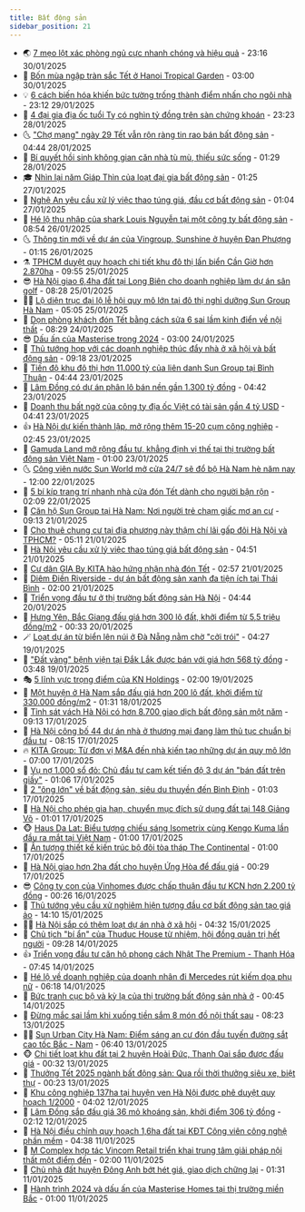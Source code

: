 ```yaml
---
title: Bất động sản
sidebar_position: 21
---
```


<!-- dantri-bat-dong-san:START -->
- 🌏 [7 mẹo lột xác phòng ngủ cực nhanh chóng và hiệu quả](https://dantri.com.vn/bat-dong-san/7-meo-lot-xac-phong-ngu-cuc-nhanh-chong-va-hieu-qua-20250130121218367.htm) - 23:16 30/01/2025
- 👹 [Bốn mùa ngập tràn sắc Tết ở Hanoi Tropical Garden](https://dantri.com.vn/bat-dong-san/bon-mua-ngap-tran-sac-tet-o-hanoi-tropical-garden-20250121154111375.htm) - 03:00 30/01/2025
- 💡 [6 cách biến hóa khiến bức tường trống thành điểm nhấn cho ngôi nhà](https://dantri.com.vn/bat-dong-san/6-cach-bien-hoa-khien-buc-tuong-trong-thanh-diem-nhan-cho-ngoi-nha-20250129112030823.htm) - 23:12 29/01/2025
- 🌋 [4 đại gia địa ốc tuổi Tỵ có nghìn tỷ đồng trên sàn chứng khoán](https://dantri.com.vn/bat-dong-san/4-dai-gia-dia-oc-tuoi-ty-co-nghin-ty-dong-tren-san-chung-khoan-20250126122318360.htm) - 23:23 28/01/2025
- 🌜 [&quot;Chợ mạng&quot; ngày 29 Tết vẫn rộn ràng tin rao bán bất động sản](https://dantri.com.vn/bat-dong-san/cho-mang-ngay-29-tet-van-ron-rang-tin-rao-ban-bat-dong-san-20250128113302980.htm) - 04:44 28/01/2025
- 💃 [Bí quyết hồi sinh không gian căn nhà tù mù, thiếu sức sống](https://dantri.com.vn/bat-dong-san/bi-quyet-hoi-sinh-khong-gian-can-nha-tu-mu-thieu-suc-song-20250124160316782.htm) - 01:29 28/01/2025
- 🎓 [Nhìn lại năm Giáp Thìn của loạt đại gia bất động sản](https://dantri.com.vn/bat-dong-san/nhin-lai-nam-giap-thin-cua-loat-dai-gia-bat-dong-san-20250125212202562.htm) - 01:25 27/01/2025
- 🌝 [Nghệ An yêu cầu xử lý việc thao túng giá, đầu cơ bất động sản](https://dantri.com.vn/bat-dong-san/nghe-an-yeu-cau-xu-ly-viec-thao-tung-gia-dau-co-bat-dong-san-20250127014322036.htm) - 01:04 27/01/2025
- 🧐 [Hé lộ thu nhập của shark Louis Nguyễn tại một công ty bất động sản](https://dantri.com.vn/bat-dong-san/he-lo-thu-nhap-cua-shark-louis-nguyen-tai-mot-cong-ty-bat-dong-san-20250126101003058.htm) - 08:54 26/01/2025
- 🌜 [Thông tin mới về dự án của Vingroup, Sunshine ở huyện Đan Phượng](https://dantri.com.vn/bat-dong-san/thong-tin-moi-ve-du-an-cua-vingroup-sunshine-o-huyen-dan-phuong-20250126013217858.htm) - 01:15 26/01/2025
- ⚗️ [TPHCM duyệt quy hoạch chi tiết khu đô thị lấn biển Cần Giờ hơn 2.870ha](https://dantri.com.vn/bat-dong-san/tphcm-duyet-quy-hoach-chi-tiet-khu-do-thi-lan-bien-can-gio-hon-2870ha-20250125160601002.htm) - 09:55 25/01/2025
- 😎 [Hà Nội giao 6,4ha đất tại Long Biên cho doanh nghiệp làm dự án sân golf](https://dantri.com.vn/bat-dong-san/ha-noi-giao-64ha-dat-tai-long-bien-cho-doanh-nghiep-lam-du-an-san-golf-20250125143502941.htm) - 08:28 25/01/2025
- 🧑‍🏫 [Lộ diện trục đại lộ lễ hội quy mô lớn tại đô thị nghỉ dưỡng Sun Group Hà Nam](https://dantri.com.vn/bat-dong-san/lo-dien-truc-dai-lo-le-hoi-quy-mo-lon-tai-do-thi-nghi-duong-sun-group-ha-nam-20250125113752174.htm) - 05:05 25/01/2025
- 💪 [Dọn phòng khách đón Tết bằng cách sửa 6 sai lầm kinh điển về nội thất](https://dantri.com.vn/bat-dong-san/don-phong-khach-don-tet-bang-cach-sua-6-sai-lam-kinh-dien-ve-noi-that-20250124104327998.htm) - 08:29 24/01/2025
- 😎 [Dấu ấn của Masterise trong 2024](https://dantri.com.vn/bat-dong-san/dau-an-cua-masterise-trong-2024-20250124091611411.htm) - 03:00 24/01/2025
- 🧠 [Thủ tướng họp với các doanh nghiệp thúc đẩy nhà ở xã hội và bất động sản](https://dantri.com.vn/bat-dong-san/thu-tuong-hop-voi-cac-doanh-nghiep-thuc-day-nha-o-xa-hoi-va-bat-dong-san-20250123161056553.htm) - 09:18 23/01/2025
- 🧰 [Tiến độ khu đô thị hơn 11.000 tỷ của liên danh Sun Group tại Bình Thuận](https://dantri.com.vn/bat-dong-san/tien-do-khu-do-thi-hon-11000-ty-cua-lien-danh-sun-group-tai-binh-thuan-20250122053109493.htm) - 04:44 23/01/2025
- 🤩 [Lâm Đồng có dự án phân lô bán nền gần 1.300 tỷ đồng](https://dantri.com.vn/bat-dong-san/lam-dong-co-du-an-phan-lo-ban-nen-gan-1300-ty-dong-20250121181643202.htm) - 04:42 23/01/2025
- 🦆 [Doanh thu bất ngờ của công ty địa ốc Việt có tài sản gần 4 tỷ USD](https://dantri.com.vn/bat-dong-san/doanh-thu-bat-ngo-cua-cong-ty-dia-oc-viet-co-tai-san-gan-4-ty-usd-20250123111323573.htm) - 04:41 23/01/2025
- 👍 [Hà Nội dự kiến thành lập, mở rộng thêm 15-20 cụm công nghiệp](https://dantri.com.vn/bat-dong-san/ha-noi-du-kien-thanh-lap-mo-rong-them-15-20-cum-cong-nghiep-20250123072407086.htm) - 02:45 23/01/2025
- 🙉 [Gamuda Land mở rộng đầu tư, khẳng định vị thế tại thị trường bất động sản Việt Nam](https://dantri.com.vn/bat-dong-san/gamuda-land-mo-rong-dau-tu-khang-dinh-vi-the-tai-thi-truong-bat-dong-san-viet-nam-20250122190230064.htm) - 01:00 23/01/2025
- 🌜 [Công viên nước Sun World mở cửa 24/7 sẽ đổ bộ Hà Nam hè năm nay](https://dantri.com.vn/bat-dong-san/cong-vien-nuoc-sun-world-mo-cua-247-se-do-bo-ha-nam-he-nam-nay-20250122174249256.htm) - 12:00 22/01/2025
- 🌋 [5 bí kíp trang trí nhanh nhà cửa đón Tết dành cho người bận rộn](https://dantri.com.vn/bat-dong-san/5-bi-kip-trang-tri-nhanh-nha-cua-don-tet-danh-cho-nguoi-ban-ron-20250122080955097.htm) - 02:09 22/01/2025
- 🥰 [Căn hộ Sun Group tại Hà Nam: Nơi người trẻ chạm giấc mơ an cư](https://dantri.com.vn/bat-dong-san/can-ho-sun-group-tai-ha-nam-noi-nguoi-tre-cham-giac-mo-an-cu-20250121135623823.htm) - 09:13 21/01/2025
- 💯 [Cho thuê chung cư tại địa phương này thậm chí lãi gấp đôi Hà Nội và TPHCM?](https://dantri.com.vn/bat-dong-san/cho-thue-chung-cu-tai-dia-phuong-nay-tham-chi-lai-gap-doi-ha-noi-va-tphcm-20250121110542977.htm) - 05:11 21/01/2025
- 🤩 [Hà Nội yêu cầu xử lý việc thao túng giá bất động sản](https://dantri.com.vn/bat-dong-san/ha-noi-yeu-cau-xu-ly-viec-thao-tung-gia-bat-dong-san-20250121105244256.htm) - 04:51 21/01/2025
- 💄 [Cư dân GIA By KITA hào hứng nhận nhà đón Tết](https://dantri.com.vn/bat-dong-san/cu-dan-gia-by-kita-hao-hung-nhan-nha-don-tet-20250121093921773.htm) - 02:57 21/01/2025
- 🦍 [Diêm Điền Riverside - dự án bất động sản xanh đa tiện ích tại Thái Bình](https://dantri.com.vn/bat-dong-san/diem-dien-riverside-du-an-bat-dong-san-xanh-da-tien-ich-tai-thai-binh-20250120224526141.htm) - 02:00 21/01/2025
- 🎡 [Triển vọng đầu tư ở thị trường bất động sản Hà Nội](https://dantri.com.vn/bat-dong-san/trien-vong-dau-tu-o-thi-truong-bat-dong-san-ha-noi-20250120105202154.htm) - 04:44 20/01/2025
- 🐎 [Hưng Yên, Bắc Giang đấu giá hơn 300 lô đất, khởi điểm từ 5,5 triệu đồng/m2](https://dantri.com.vn/bat-dong-san/hung-yen-bac-giang-dau-gia-hon-300-lo-dat-khoi-diem-tu-55-trieu-dongm2-20250120012323108.htm) - 00:33 20/01/2025
- 🪄 [Loạt dự án từ biển lên núi ở Đà Nẵng nằm chờ &quot;cởi trói&quot;](https://dantri.com.vn/bat-dong-san/loat-du-an-tu-bien-len-nui-o-da-nang-nam-cho-coi-troi-20241224140545981.htm) - 04:27 19/01/2025
- 💼 [&quot;Đất vàng&quot; bệnh viện tại Đắk Lắk được bán với giá hơn 568 tỷ đồng](https://dantri.com.vn/bat-dong-san/dat-vang-benh-vien-tai-dak-lak-duoc-ban-voi-gia-hon-568-ty-dong-20250114065902419.htm) - 03:48 19/01/2025
- 🎭 [5 lĩnh vực trọng điểm của KN Holdings](https://dantri.com.vn/bat-dong-san/5-linh-vuc-trong-diem-cua-kn-holdings-20250119085436779.htm) - 02:00 19/01/2025
- 🐻 [Một huyện ở Hà Nam sắp đấu giá hơn 200 lô đất, khởi điểm từ 330.000 đồng/m2](https://dantri.com.vn/bat-dong-san/mot-huyen-o-ha-nam-sap-dau-gia-hon-200-lo-dat-khoi-diem-tu-330000-dongm2-20250118011157180.htm) - 01:31 18/01/2025
- 💃 [Tỉnh sát vách Hà Nội có hơn 8.700 giao dịch bất động sản một năm](https://dantri.com.vn/bat-dong-san/tinh-sat-vach-ha-noi-co-hon-8700-giao-dich-bat-dong-san-mot-nam-20250117144542942.htm) - 09:13 17/01/2025
- 🦣 [Hà Nội công bố 44 dự án nhà ở thương mại đang làm thủ tục chuẩn bị đầu tư](https://dantri.com.vn/bat-dong-san/ha-noi-cong-bo-44-du-an-nha-o-thuong-mai-dang-lam-thu-tuc-chuan-bi-dau-tu-20250117105212378.htm) - 08:15 17/01/2025
- 🔥 [KITA Group: Từ đơn vị M&amp;A đến nhà kiến tạo những dự án quy mô lớn](https://dantri.com.vn/bat-dong-san/kita-group-tu-don-vi-ma-den-nha-kien-tao-nhung-du-an-quy-mo-lon-20250117123723907.htm) - 07:00 17/01/2025
- 🤩 [Vụ nợ 1.000 sổ đỏ: Chủ đầu tư cam kết tiến độ 3 dự án &quot;bán đất trên giấy&quot;](https://dantri.com.vn/bat-dong-san/vu-no-1000-so-do-chu-dau-tu-cam-ket-tien-do-3-du-an-ban-dat-tren-giay-20250115175102306.htm) - 01:06 17/01/2025
- 🥳 [2 &quot;ông lớn&quot; về bất động sản, siêu du thuyền đến Bình Định](https://dantri.com.vn/bat-dong-san/2-ong-lon-ve-bat-dong-san-sieu-du-thuyen-den-binh-dinh-20250116210454555.htm) - 01:03 17/01/2025
- 🤗 [Hà Nội cho phép gia hạn, chuyển mục đích sử dụng đất tại 148 Giảng Võ](https://dantri.com.vn/bat-dong-san/ha-noi-cho-phep-gia-han-chuyen-muc-dich-su-dung-dat-tai-148-giang-vo-20250116013507875.htm) - 01:01 17/01/2025
- 🐵 [Haus Da Lat: Biểu tượng chiếu sáng Isometrix cùng Kengo Kuma lần đầu ra mắt tại Việt Nam](https://dantri.com.vn/bat-dong-san/haus-da-lat-bieu-tuong-chieu-sang-isometrix-cung-kengo-kuma-lan-dau-ra-mat-tai-viet-nam-20250117073341515.htm) - 01:00 17/01/2025
- 🤖 [Ấn tượng thiết kế kiến trúc bộ đôi tòa tháp The Continental](https://dantri.com.vn/bat-dong-san/an-tuong-thiet-ke-kien-truc-bo-doi-toa-thap-the-continental-20250116202346728.htm) - 01:00 17/01/2025
- 👺 [Hà Nội giao hơn 2ha đất cho huyện Ứng Hòa để đấu giá](https://dantri.com.vn/bat-dong-san/ha-noi-giao-hon-2ha-dat-cho-huyen-ung-hoa-de-dau-gia-20250117021000389.htm) - 00:29 17/01/2025
- 😎 [Công ty con của Vinhomes được chấp thuận đầu tư KCN hơn 2.200 tỷ đồng](https://dantri.com.vn/bat-dong-san/cong-ty-con-cua-vinhomes-duoc-chap-thuan-dau-tu-kcn-hon-2200-ty-dong-20250115152400736.htm) - 00:26 16/01/2025
- 🤠 [Thủ tướng yêu cầu xử nghiêm hiện tượng đầu cơ bất động sản tạo giá ảo](https://dantri.com.vn/bat-dong-san/thu-tuong-yeu-cau-xu-nghiem-hien-tuong-dau-co-bat-dong-san-tao-gia-ao-20250115210100581.htm) - 14:10 15/01/2025
- 👨‍🏫 [Hà Nội sắp có thêm loạt dự án nhà ở xã hội](https://dantri.com.vn/bat-dong-san/ha-noi-sap-co-them-loat-du-an-nha-o-xa-hoi-20250115020456225.htm) - 04:32 15/01/2025
- 🧰 [Chủ tịch &quot;bí ẩn&quot; của Thuduc House từ nhiệm, hội đồng quản trị hết người](https://dantri.com.vn/kinh-doanh/chu-tich-bi-an-cua-thuduc-house-tu-nhiem-hoi-dong-quan-tri-het-nguoi-20250114153949986.htm) - 09:28 14/01/2025
- 👍 [Triển vọng đầu tư căn hộ phong cách Nhật The Premium - Thanh Hóa](https://dantri.com.vn/bat-dong-san/trien-vong-dau-tu-can-ho-phong-cach-nhat-the-premium-thanh-hoa-20250114102949844.htm) - 07:45 14/01/2025
- 🌈 [Hé lộ về doanh nghiệp của doanh nhân đi Mercedes rút kiếm dọa phụ nữ](https://dantri.com.vn/bat-dong-san/he-lo-ve-doanh-nghiep-cua-doanh-nhan-di-mercedes-rut-kiem-doa-phu-nu-20250114115237672.htm) - 06:18 14/01/2025
- 🐲 [Bức tranh cục bộ và kỳ lạ của thị trường bất động sản nhà ở](https://dantri.com.vn/bat-dong-san/buc-tranh-cuc-bo-va-ky-la-cua-thi-truong-bat-dong-san-nha-o-20250114062521704.htm) - 00:45 14/01/2025
- 💄 [Đừng mắc sai lầm khi xuống tiền sắm 8 món đồ nội thất sau](https://dantri.com.vn/bat-dong-san/dung-mac-sai-lam-khi-xuong-tien-sam-8-mon-do-noi-that-sau-20250113105023696.htm) - 08:23 13/01/2025
- 👨‍🏫 [Sun Urban City Hà Nam: Điểm sáng an cư đón đầu tuyến đường sắt cao tốc Bắc - Nam](https://dantri.com.vn/bat-dong-san/sun-urban-city-ha-nam-diem-sang-an-cu-don-dau-tuyen-duong-sat-cao-toc-bac-nam-20250113122222121.htm) - 06:40 13/01/2025
- 🐵 [Chi tiết loạt khu đất tại 2 huyện Hoài Đức, Thanh Oai sắp được đấu giá](https://dantri.com.vn/bat-dong-san/chi-tiet-loat-khu-dat-tai-2-huyen-hoai-duc-thanh-oai-sap-duoc-dau-gia-20250113014707184.htm) - 00:32 13/01/2025
- 🎉 [Thưởng Tết 2025 ngành bất động sản: Qua rồi thời thưởng siêu xe, biệt thự](https://dantri.com.vn/bat-dong-san/thuong-tet-2025-nganh-bat-dong-san-qua-roi-thoi-thuong-sieu-xe-biet-thu-20250113002840678.htm) - 00:23 13/01/2025
- 💫 [Khu công nghiệp 137ha tại huyện ven Hà Nội được phê duyệt quy hoạch 1/2000](https://dantri.com.vn/bat-dong-san/khu-cong-nghiep-137ha-tai-huyen-ven-ha-noi-duoc-phe-duyet-quy-hoach-12000-20250112095551241.htm) - 04:02 12/01/2025
- 🦄 [Lâm Đồng sắp đấu giá 36 mỏ khoáng sản, khởi điểm 306 tỷ đồng](https://dantri.com.vn/bat-dong-san/lam-dong-sap-dau-gia-36-mo-khoang-san-khoi-diem-306-ty-dong-20250109143851017.htm) - 02:12 12/01/2025
- 🌮 [Hà Nội điều chỉnh quy hoạch 1,6ha đất tại KĐT Công viên công nghệ phần mềm](https://dantri.com.vn/bat-dong-san/ha-noi-dieu-chinh-quy-hoach-16ha-dat-tai-kdt-cong-vien-cong-nghe-phan-mem-20250110111646963.htm) - 04:38 11/01/2025
- 💯 [M Complex hợp tác Vincom Retail triển khai trung tâm giải pháp nội thất một điểm đến](https://dantri.com.vn/bat-dong-san/m-complex-hop-tac-vincom-retail-trien-khai-trung-tam-giai-phap-noi-that-mot-diem-den-20250110234721317.htm) - 02:00 11/01/2025
- 🌊 [Chủ nhà đất huyện Đông Anh bớt hét giá, giao dịch chững lại](https://dantri.com.vn/bat-dong-san/chu-nha-dat-huyen-dong-anh-bot-het-gia-giao-dich-chung-lai-20250111015415053.htm) - 01:31 11/01/2025
- 🤖 [Hành trình 2024 và dấu ấn của Masterise Homes tại thị trường miền Bắc](https://dantri.com.vn/bat-dong-san/hanh-trinh-2024-va-dau-an-cua-masterise-homes-tai-thi-truong-mien-bac-20250110234329029.htm) - 01:00 11/01/2025<!-- dantri-bat-dong-san:END -->
